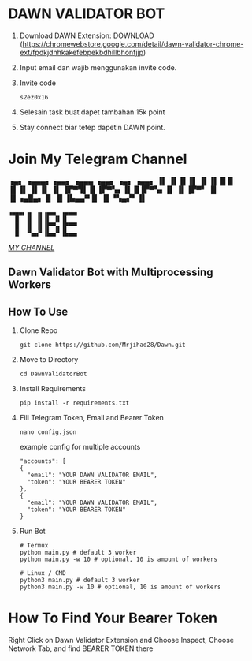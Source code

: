 # DAWN VALIDATOR BOT
1. Download DAWN Extension: DOWNLOAD (https://chromewebstore.google.com/detail/dawn-validator-chrome-ext/fpdkjdnhkakefebpekbdhillbhonfjjp)
2. Input email dan wajib menggunakan invite code. 
3. Invite code

   ```
   s2ez0x16
   ```
5. Selesain task buat dapet tambahan 15k point
6. Stay connect biar tetep dapetin DAWN point.

# Join My Telegram Channel

▗▄▖ ▗▄▄▄▖▗▄▄▖ ▗▄▄▄ ▗▄▄▖  ▗▄▖ ▗▄▄▖ 
▐▌ ▐▌  █  ▐▌ ▐▌▐▌  █▐▌ ▐▌▐▌ ▐▌▐▌ ▐▌
▐▛▀▜▌  █  ▐▛▀▚▖▐▌  █▐▛▀▚▖▐▌ ▐▌▐▛▀▘ 
▐▌ ▐▌▗▄█▄▖▐▌ ▐▌▐▙▄▄▀▐▌ ▐▌▝▚▄▞▘▐▌   
                                   
                                   
                                   
    ▗▄▄▄▖▗▖ ▗▖▗▄▄▖ ▗▄▄▄▖           
      █  ▐▌ ▐▌▐▌ ▐▌▐▌              
      █  ▐▌ ▐▌▐▛▀▚▖▐▛▀▀▘           
      █  ▝▚▄▞▘▐▙▄▞▘▐▙▄▄▖

[*MY CHANNEL*](https://t.me/AirdropTube28)

## Dawn Validator Bot with Multiprocessing Workers

## How To Use
1.  Clone Repo
    ```
    git clone https://github.com/Mrjihad28/Dawn.git
    ```
2.  Move to Directory
    ```
    cd DawnValidatorBot
    ```
3.  Install Requirements
    ```
    pip install -r requirements.txt
    ```
4.  Fill Telegram Token, Email and Bearer Token
    ```
    nano config.json
    ```

    example config for multiple accounts
    ```
    "accounts": [
    {
      "email": "YOUR DAWN VALIDATOR EMAIL",
      "token": "YOUR BEARER TOKEN"
    },
    {
      "email": "YOUR DAWN VALIDATOR EMAIL",
      "token": "YOUR BEARER TOKEN"
    }
    ```

5.  Run Bot
    ```
    # Termux
    python main.py # default 3 worker
    python main.py -w 10 # optional, 10 is amount of workers

    # Linux / CMD
    python3 main.py # default 3 worker
    python3 main.py -w 10 # optional, 10 is amount of workers
    ```
# How To Find Your Bearer Token

Right Click on Dawn Validator Extension and Choose Inspect, Choose Network Tab, and find BEARER TOKEN there

